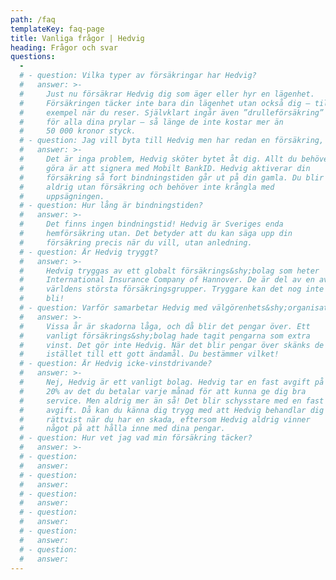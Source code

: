 ```yaml
---
path: /faq
templateKey: faq-page
title: Vanliga frågor | Hedvig
heading: Frågor och svar
questions:
  -
  # - question: Vilka typer av försäkringar har Hedvig?
  #   answer: >-
  #     Just nu försäkrar Hedvig dig som äger eller hyr en lägenhet.
  #     Försäkringen täcker inte bara din lägenhet utan också dig – till
  #     exempel när du reser. Självklart ingår även ”drulleförsäkring”
  #     för alla dina prylar – så länge de inte kostar mer än
  #     50 000 kronor styck.
  # - question: Jag vill byta till Hedvig men har redan en försäkring, hur gör jag?
  #   answer: >-
  #     Det är inga problem, Hedvig sköter bytet åt dig. Allt du behöver
  #     göra är att signera med Mobilt BankID. Hedvig aktiverar din
  #     försäkring så fort bindningstiden går ut på din gamla. Du blir
  #     aldrig utan försäkring och behöver inte krångla med
  #     uppsägningen.
  # - question: Hur lång är bindningstiden?
  #   answer: >-
  #     Det finns ingen bindningstid! Hedvig är Sveriges enda
  #     hemförsäkring utan. Det betyder att du kan säga upp din
  #     försäkring precis när du vill, utan anledning.
  # - question: Är Hedvig tryggt?
  #   answer: >-
  #     Hedvig tryggas av ett globalt försäkrings&shy;bolag som heter
  #     International Insurance Company of Hannover. De är del av en av
  #     världens största försäkringsgrupper. Tryggare kan det nog inte
  #     bli!
  # - question: Varför samarbetar Hedvig med välgörenhets&shy;organisationer?
  #   answer: >-
  #     Vissa år är skadorna låga, och då blir det pengar över. Ett
  #     vanligt försäkrings&shy;bolag hade tagit pengarna som extra
  #     vinst. Det gör inte Hedvig. När det blir pengar över skänks de
  #     istället till ett gott ändamål. Du bestämmer vilket!
  # - question: Är Hedvig icke-vinstdrivande?
  #   answer: >-
  #     Nej, Hedvig är ett vanligt bolag. Hedvig tar en fast avgift på
  #     20% av det du betalar varje månad för att kunna ge dig bra
  #     service. Men aldrig mer än så! Det blir schysstare med en fast
  #     avgift. Då kan du känna dig trygg med att Hedvig behandlar dig
  #     rättvist när du har en skada, eftersom Hedvig aldrig vinner
  #     något på att hålla inne med dina pengar.
  # - question: Hur vet jag vad min försäkring täcker?
  #   answer: >-
  # - question:
  #   answer: 
  # - question:
  #   answer: 
  # - question:
  #   answer: 
  # - question:
  #   answer: 
  # - question:
  #   answer: 
  # - question:
  #   answer: 
---
```

